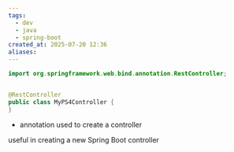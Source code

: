 ```yaml
---
tags:
  - dev
  - java
  - spring-boot
created_at: 2025-07-20 12:36
aliases:
---
```

```java
import org.springframework.web.bind.annotation.RestController;


@RestController
public class MyPS4Controller {
}
```
- annotation used to create a controller

useful in creating a new Spring Boot controller